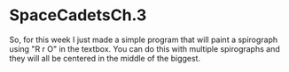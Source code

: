 # SpaceCadetsCh.3

So, for this week I just made a simple program that will paint a spirograph using "R r O" in the textbox.
You can do this with multiple spirographs and they will all be centered in the middle of the biggest.
